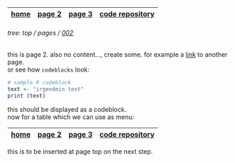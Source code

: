 | [home](index.md) | [page 2](002.md) | [page 3](003.html) | [code repository](https://github.com/esteeschwarz/joni-tut) |
| :- | :- | :- | :- |

###### tree: top / pages / [002](002.md)
this is page 2. also no content..., create some. for example a [link](003.html) to another page.   
or see how `codeblocks` look:   

```r
# sample R codeblock
text <- "irgendein text"
print (text)
```

this should be displayed as a codeblock.   
now for a table which we can use as menu:

| [home](index.md) | [page 2](002.md) | [page 3](003.html) | [code repository](https://github.com/esteeschwarz/joni-tut) |    
| :- | :- | :- | :- |


this is to be inserted at page top on the next step.